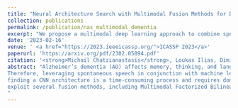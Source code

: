 ```yaml
---
title: "Neural Architecture Search with Multimodal Fusion Methods for Diagnosing Dementia"
collection: publications
permalink: /publication/nas_multimodal_dementia
excerpt: "We propose a multimodal deep learning approach to combine speech and text modalities for recognizing Alzheimer’s dementia (AD) using Neural Architecture Search."
date: '2023-02-16'
venue: ' <a href="https://2023.ieeeicassp.org/">ICASSP 2023</a>'
paperurl: 'https://arxiv.org/pdf/2302.05894.pdf'
citation: '<strong>Michail Chatzianastasis</strong>, Loukas Ilias, Dimitris Askounis, Michalis Vazirgiannis'
abstract: "Alzheimer’s dementia (AD) affects memory, thinking, and language, deteriorating person’s life. An early diagnosis is very important as it enables the person to receive medical help and ensure quality of life. 
Therefore, leveraging spontaneous speech in conjunction with machine learning methods for recognizing AD patients has emerged into a hot topic. Most of the previous works employ Convolutional Neural Networks (CNNs), to process the input signal. However,
finding a CNN architecture is a time-consuming process and requires domain expertise. Moreover, the researchers introduce early and late fusion approaches for fusing different modalities or concatenate the representations of the different modalities during training, thus the inter-modal interactions are not captured. To tackle these limitations, first we exploit a Neural Architecture Search (NAS) method to automatically find a high performing CNN architecture. Next, we
exploit several fusion methods, including Multimodal Factorized Bilinear Pooling and Tucker Decomposition, to combine both speech and text modalities. To the best of our knowledge, there is no prior work exploiting a NAS approach and these fusion methods in the task of dementia detection from spontaneous speech. We perform extensive experiments on the ADReSS Challenge dataset and show the effectiveness of our approach over state-of-the-art methods.
"
---
```

